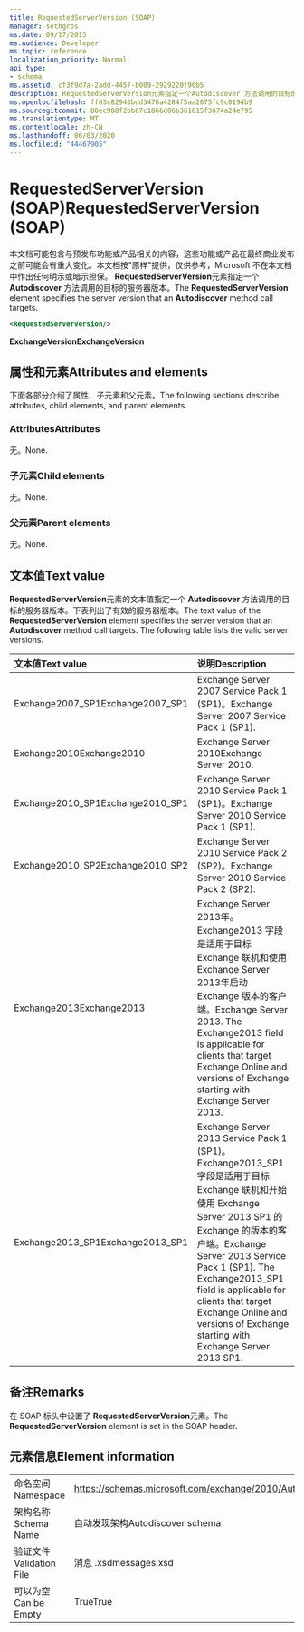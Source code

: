 ```yaml
---
title: RequestedServerVersion (SOAP)
manager: sethgros
ms.date: 09/17/2015
ms.audience: Developer
ms.topic: reference
localization_priority: Normal
api_type:
- schema
ms.assetid: cf3f9d7a-2add-4457-b009-2929220f90b5
description: RequestedServerVersion元素指定一个Autodiscover 方法调用的目标的服务器版本。
ms.openlocfilehash: ff63c82943bdd3476a4284f5aa2075fc9c0194b9
ms.sourcegitcommit: 88ec988f2bb67c1866d06b361615f3674a24e795
ms.translationtype: MT
ms.contentlocale: zh-CN
ms.lasthandoff: 06/03/2020
ms.locfileid: "44467905"
---
```

# <a name="requestedserverversion-soap"></a><span data-ttu-id="2034e-103">RequestedServerVersion (SOAP)</span><span class="sxs-lookup"><span data-stu-id="2034e-103">RequestedServerVersion (SOAP)</span></span>

<span data-ttu-id="2034e-104">本文档可能包含与预发布功能或产品相关的内容，这些功能或产品在最终商业发布之前可能会有重大变化。本文档按"原样"提供，仅供参考，Microsoft 不在本文档中作出任何明示或暗示担保。 **RequestedServerVersion**元素指定一个 **Autodiscover** 方法调用的目标的服务器版本。</span><span class="sxs-lookup"><span data-stu-id="2034e-104">The **RequestedServerVersion** element specifies the server version that an **Autodiscover** method call targets.</span></span> 
  
```XML
<RequestedServerVersion/>
```

 <span data-ttu-id="2034e-105">**ExchangeVersion**</span><span class="sxs-lookup"><span data-stu-id="2034e-105">**ExchangeVersion**</span></span>
## <a name="attributes-and-elements"></a><span data-ttu-id="2034e-106">属性和元素</span><span class="sxs-lookup"><span data-stu-id="2034e-106">Attributes and elements</span></span>

<span data-ttu-id="2034e-107">下面各部分介绍了属性、子元素和父元素。</span><span class="sxs-lookup"><span data-stu-id="2034e-107">The following sections describe attributes, child elements, and parent elements.</span></span>
  
### <a name="attributes"></a><span data-ttu-id="2034e-108">Attributes</span><span class="sxs-lookup"><span data-stu-id="2034e-108">Attributes</span></span>

<span data-ttu-id="2034e-109">无。</span><span class="sxs-lookup"><span data-stu-id="2034e-109">None.</span></span>
  
### <a name="child-elements"></a><span data-ttu-id="2034e-110">子元素</span><span class="sxs-lookup"><span data-stu-id="2034e-110">Child elements</span></span>

<span data-ttu-id="2034e-111">无。</span><span class="sxs-lookup"><span data-stu-id="2034e-111">None.</span></span>
  
### <a name="parent-elements"></a><span data-ttu-id="2034e-112">父元素</span><span class="sxs-lookup"><span data-stu-id="2034e-112">Parent elements</span></span>

<span data-ttu-id="2034e-113">无。</span><span class="sxs-lookup"><span data-stu-id="2034e-113">None.</span></span>
  
## <a name="text-value"></a><span data-ttu-id="2034e-114">文本值</span><span class="sxs-lookup"><span data-stu-id="2034e-114">Text value</span></span>

<span data-ttu-id="2034e-p101">**RequestedServerVersion**元素的文本值指定一个 **Autodiscover** 方法调用的目标的服务器版本。下表列出了有效的服务器版本。</span><span class="sxs-lookup"><span data-stu-id="2034e-p101">The text value of the **RequestedServerVersion** element specifies the server version that an **Autodiscover** method call targets. The following table lists the valid server versions.</span></span> 
  
|<span data-ttu-id="2034e-117">**文本值**</span><span class="sxs-lookup"><span data-stu-id="2034e-117">**Text value**</span></span>|<span data-ttu-id="2034e-118">**说明**</span><span class="sxs-lookup"><span data-stu-id="2034e-118">**Description**</span></span>|
|:-----|:-----|
|<span data-ttu-id="2034e-119">Exchange2007_SP1</span><span class="sxs-lookup"><span data-stu-id="2034e-119">Exchange2007_SP1</span></span>  <br/> |<span data-ttu-id="2034e-120">Exchange Server 2007 Service Pack 1 (SP1)。</span><span class="sxs-lookup"><span data-stu-id="2034e-120">Exchange Server 2007 Service Pack 1 (SP1).</span></span>  <br/> |
|<span data-ttu-id="2034e-121">Exchange2010</span><span class="sxs-lookup"><span data-stu-id="2034e-121">Exchange2010</span></span>  <br/> |<span data-ttu-id="2034e-122">Exchange Server 2010</span><span class="sxs-lookup"><span data-stu-id="2034e-122">Exchange Server 2010.</span></span>  <br/> |
|<span data-ttu-id="2034e-123">Exchange2010_SP1</span><span class="sxs-lookup"><span data-stu-id="2034e-123">Exchange2010_SP1</span></span>  <br/> |<span data-ttu-id="2034e-124">Exchange Server 2010 Service Pack 1 (SP1)。</span><span class="sxs-lookup"><span data-stu-id="2034e-124">Exchange Server 2010 Service Pack 1 (SP1).</span></span>  <br/> |
|<span data-ttu-id="2034e-125">Exchange2010_SP2</span><span class="sxs-lookup"><span data-stu-id="2034e-125">Exchange2010_SP2</span></span>  <br/> |<span data-ttu-id="2034e-126">Exchange Server 2010 Service Pack 2 (SP2)。</span><span class="sxs-lookup"><span data-stu-id="2034e-126">Exchange Server 2010 Service Pack 2 (SP2).</span></span>  <br/> |
|<span data-ttu-id="2034e-127">Exchange2013</span><span class="sxs-lookup"><span data-stu-id="2034e-127">Exchange2013</span></span>  <br/> |<span data-ttu-id="2034e-p102">Exchange Server 2013年。Exchange2013 字段是适用于目标 Exchange 联机和使用 Exchange Server 2013年启动 Exchange 版本的客户端。</span><span class="sxs-lookup"><span data-stu-id="2034e-p102">Exchange Server 2013. The Exchange2013 field is applicable for clients that target Exchange Online and versions of Exchange starting with Exchange Server 2013.</span></span>  <br/> |
|<span data-ttu-id="2034e-130">Exchange2013_SP1</span><span class="sxs-lookup"><span data-stu-id="2034e-130">Exchange2013_SP1</span></span>  <br/> |<span data-ttu-id="2034e-p103">Exchange Server 2013 Service Pack 1 (SP1)。Exchange2013_SP1 字段是适用于目标 Exchange 联机和开始使用 Exchange Server 2013 SP1 的 Exchange 的版本的客户端。</span><span class="sxs-lookup"><span data-stu-id="2034e-p103">Exchange Server 2013 Service Pack 1 (SP1). The Exchange2013_SP1 field is applicable for clients that target Exchange Online and versions of Exchange starting with Exchange Server 2013 SP1.</span></span>  <br/> |
   
## <a name="remarks"></a><span data-ttu-id="2034e-133">备注</span><span class="sxs-lookup"><span data-stu-id="2034e-133">Remarks</span></span>

<span data-ttu-id="2034e-134">在 SOAP 标头中设置了 **RequestedServerVersion**元素。</span><span class="sxs-lookup"><span data-stu-id="2034e-134">The **RequestedServerVersion** element is set in the SOAP header.</span></span> 
  
## <a name="element-information"></a><span data-ttu-id="2034e-135">元素信息</span><span class="sxs-lookup"><span data-stu-id="2034e-135">Element information</span></span>

|||
|:-----|:-----|
|<span data-ttu-id="2034e-136">命名空间</span><span class="sxs-lookup"><span data-stu-id="2034e-136">Namespace</span></span>  <br/> |https://schemas.microsoft.com/exchange/2010/Autodiscover  <br/> |
|<span data-ttu-id="2034e-137">架构名称</span><span class="sxs-lookup"><span data-stu-id="2034e-137">Schema Name</span></span>  <br/> |<span data-ttu-id="2034e-138">自动发现架构</span><span class="sxs-lookup"><span data-stu-id="2034e-138">Autodiscover schema</span></span>  <br/> |
|<span data-ttu-id="2034e-139">验证文件</span><span class="sxs-lookup"><span data-stu-id="2034e-139">Validation File</span></span>  <br/> |<span data-ttu-id="2034e-140">消息 .xsd</span><span class="sxs-lookup"><span data-stu-id="2034e-140">messages.xsd</span></span>  <br/> |
|<span data-ttu-id="2034e-141">可以为空</span><span class="sxs-lookup"><span data-stu-id="2034e-141">Can be Empty</span></span>  <br/> |<span data-ttu-id="2034e-142">True</span><span class="sxs-lookup"><span data-stu-id="2034e-142">True</span></span>  <br/> |
   

